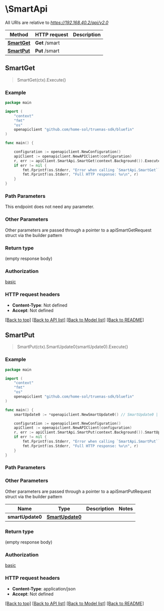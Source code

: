 # \SmartApi

All URIs are relative to *https://192.168.40.2/api/v2.0*

Method | HTTP request | Description
------------- | ------------- | -------------
[**SmartGet**](SmartApi.md#SmartGet) | **Get** /smart | 
[**SmartPut**](SmartApi.md#SmartPut) | **Put** /smart | 



## SmartGet

> SmartGet(ctx).Execute()





### Example

```go
package main

import (
    "context"
    "fmt"
    "os"
    openapiclient "github.com/home-sol/truenas-sdk/bluefin"
)

func main() {

    configuration := openapiclient.NewConfiguration()
    apiClient := openapiclient.NewAPIClient(configuration)
    r, err := apiClient.SmartApi.SmartGet(context.Background()).Execute()
    if err != nil {
        fmt.Fprintf(os.Stderr, "Error when calling `SmartApi.SmartGet``: %v\n", err)
        fmt.Fprintf(os.Stderr, "Full HTTP response: %v\n", r)
    }
}
```

### Path Parameters

This endpoint does not need any parameter.

### Other Parameters

Other parameters are passed through a pointer to a apiSmartGetRequest struct via the builder pattern


### Return type

 (empty response body)

### Authorization

[basic](../README.md#basic)

### HTTP request headers

- **Content-Type**: Not defined
- **Accept**: Not defined

[[Back to top]](#) [[Back to API list]](../README.md#documentation-for-api-endpoints)
[[Back to Model list]](../README.md#documentation-for-models)
[[Back to README]](../README.md)


## SmartPut

> SmartPut(ctx).SmartUpdate0(smartUpdate0).Execute()





### Example

```go
package main

import (
    "context"
    "fmt"
    "os"
    openapiclient "github.com/home-sol/truenas-sdk/bluefin"
)

func main() {
    smartUpdate0 := *openapiclient.NewSmartUpdate0() // SmartUpdate0 |  (optional)

    configuration := openapiclient.NewConfiguration()
    apiClient := openapiclient.NewAPIClient(configuration)
    r, err := apiClient.SmartApi.SmartPut(context.Background()).SmartUpdate0(smartUpdate0).Execute()
    if err != nil {
        fmt.Fprintf(os.Stderr, "Error when calling `SmartApi.SmartPut``: %v\n", err)
        fmt.Fprintf(os.Stderr, "Full HTTP response: %v\n", r)
    }
}
```

### Path Parameters



### Other Parameters

Other parameters are passed through a pointer to a apiSmartPutRequest struct via the builder pattern


Name | Type | Description  | Notes
------------- | ------------- | ------------- | -------------
 **smartUpdate0** | [**SmartUpdate0**](SmartUpdate0.md) |  | 

### Return type

 (empty response body)

### Authorization

[basic](../README.md#basic)

### HTTP request headers

- **Content-Type**: application/json
- **Accept**: Not defined

[[Back to top]](#) [[Back to API list]](../README.md#documentation-for-api-endpoints)
[[Back to Model list]](../README.md#documentation-for-models)
[[Back to README]](../README.md)

